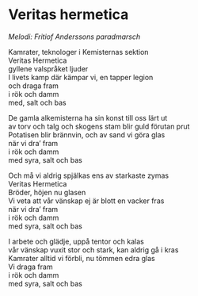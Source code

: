 # Veritas hermetica

_Melodi: Fritiof Anderssons paradmarsch_

Kamrater, teknologer i Kemisternas sektion  
Veritas Hermetica  
gyllene valspråket ljuder  
I livets kamp där kämpar vi, en tapper legion  
och draga fram  
i rök och damm  
med, salt och bas

De gamla alkemisterna ha sin konst till oss lärt ut  
av torv och talg och skogens stam blir guld förutan prut  
Potatisen blir brännvin, och av sand vi göra glas  
när vi dra’ fram  
i rök och damm  
med syra, salt och bas

Och må vi aldrig spjälkas ens av starkaste zymas  
Veritas Hermetica  
Bröder, höjen nu glasen  
Vi veta att vår vänskap ej är blott en vacker fras  
när vi dra’ fram  
i rök och damm  
med syra, salt och bas

I arbete och glädje, uppå tentor och kalas  
vår vänskap vuxit stor och stark, kan aldrig gå i kras  
Kamrater alltid vi förbli, nu tömmen edra glas  
Vi draga fram  
i rök och damm  
med syra, salt och bas
